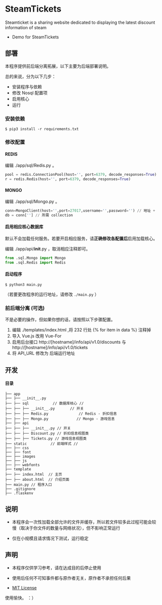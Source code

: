 # SteamTickets

Steamticket is a sharing website dedicated to displaying the latest discount information of steam

* Demo for SteamTickets

## 部署

本程序提供前后端分离拓展，以下主要为后端部署说明。

总的来说，分为以下几步：

* 安装程序与依赖
* 修改 Nosql 配置项
* 启用核心
* 运行

### 安装依赖

```
$ pip3 install -r requirements.txt
```



### 修改配置

#### REDIS

编辑 ./app/sql/Redis.py 。

```python
pool = redis.ConnectionPool(host='', port=6379, decode_responses=True) // 地址 + 端口 + 其他所需参数
r = redis.Redis(host='', port=6379, decode_responses=True) 
```

#### MONGO

编辑 ./app/sql/Mongo.py 。

```python
conn=MongoClient(host='',port=27017,username='',password='') // 地址 + 端口 + 用户 + 密码 + 其他所需参数
db = conn[''] // 所需 collection
```

#### 启用相应核心数据库

默认不会加载任何服务。若要开启相应服务，请**正确修改各配置后**启用加载核心。

编辑  ./app/api/__init__.py ，取消相应注释即可。

```python
from .sql.Mongo import Mongo
from .sql.Redis import Redis
```

#### 启动程序

```
$ python3 main.py
```

（若要更改程序的运行地址，请修改 `./main.py` ）



### 前后端分离 (可选)

不是必要的操作，但如果你想的话，请按照以下步骤配置。

1. 编辑 ./templates/index.html ,将 232 行处 {% for item in data %} 注释掉
2. 导入 Vue.js 改用 Vue-For
3. 启用后台接口 http://[hostname]/info/api/v1.0/discounts 与 http://[hostname]/info/api/v1.0/tickets
4. 将 API_URL  修改为 后端运行地址

## 开发

#### 目录

```
├── app
├── ├── __init__.py
├── ├── sql           // 数据库核心 //
├── ├── ├── __init__.py       // 开关
├── ├── ├── Redis.py              // Redis - 折扣信息
├── ├── ├── Mongo.py             // Mongo - 游戏信息
├── ├── api
├── ├── ├── __init__.py // 开关
├── ├── ├── Discount.py // 折扣信息视图类
├── ├── ├── Tickets.py // 游戏信息视图类
├── static           // 前端样式 //
├── ├── css	
├── ├── font
├── ├── images
├── ├── js
├── ├── webfonts
├── template
├── ├── index.html	// 主页
├── ├── about.html	// 介绍页面
├── main.py	// 程序入口
├── .gitignore
├── .flaskenv

```

## 说明

* 本程序会一次性加载全部允许的文件并缓存，所以若文件较多此过程可能会较慢（取决于你文件的数量与网络状况），但不影响正常运行

- 仅在小规模且请求情况下测试，运行稳定

## 声明

- 本程序仅供学习参考，请在达成目的后停止使用

- 使用后任何不可知事件都与原作者无关，原作者不承担任何后果

- [MIT License](https://choosealicense.com/licenses/mit/)

使用愉快。  ：）
